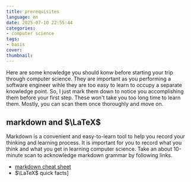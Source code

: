 ```yaml
---
title: prerequisites
language: en
date: 2025-07-10 22:55:44
categories:
- computer science
tags:
- basis
cover:
thumbnail:
---
```


Here are some knowledge you should konw before starting your trip through computer science. They are important as you performing a software engineer wihle they are too easy to learn to occupy a separate knowledge point. So, I just mark them down to notice you accomplishing them before your first step. These won't take you too long time to learn them. Mostly, you can scan them once thoroughly and move on.

## markdown and $\LaTeX$

Markdown is a convenient and easy-to-learn tool to help you record your thinking and learning process. It is important for you to record what you think and what you get in learning computer science. Take an about 10-minute scan to acknowledge markdown grammar by following links.

- [markdown cheat sheet](https://markdown.com.cn/cheat-sheet.html)
- $\LaTeX$ quick facts]
